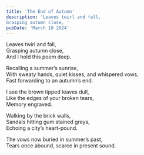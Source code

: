 ```yaml
---
title: 'The End of Autumn'
description: 'Leaves twirl and fall, 
Grasping autumn close, '
pubDate: 'March 18 2024'
---
```


Leaves twirl and fall,\
Grasping autumn close,\
And I hold this poem deep.

Recalling a summer’s sunrise,\
With sweaty hands, quiet kisses, and whispered vows,\
Fast forwarding to an autumn’s end.

I see the brown tipped leaves dull,\
Like the edges of your broken tears,\
Memory engraved.

Walking by the brick walls,\
Sandals hitting gum stained greys,\
Echoing a city’s heart-pound.

The vows now buried in summer’s past,\
Tears once abound, scarce in present sound.